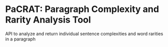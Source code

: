 # PaCRAT: Paragraph Complexity and Rarity Analysis Tool
API to analyze and return individual sentence complexities and word rarities in a paragraph
